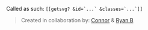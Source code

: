 Called as such:
`` [[getsvg? &id=`...` &classes=`...`]] ``

> Created in collaboration by: [Connor](https://github.com/frankie-tech) & [Ryan B](https://github.com/4rch1m3d35)
